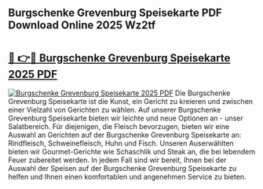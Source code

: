 ## Burgschenke Grevenburg Speisekarte PDF Download Online 2025 Wz2tf

# <h2><a href="http://gc8dgnm.nevu.top/?p=Burgschenke+Grevenburg+Speisekarte">🔗 👉🔴 Burgschenke Grevenburg Speisekarte 2025 PDF</a></h2>

[![Burgschenke Grevenburg Speisekarte 2025 PDF](https://i.imgur.com/dBaPXMq.png)](http://gc8dgnm.nevu.top/?p=Burgschenke+Grevenburg+Speisekarte)
Die Burgschenke Grevenburg Speisekarte ist die Kunst, ein Gericht zu kreieren und zwischen einer Vielzahl von Gerichten zu wählen. Auf unserer Burgschenke Grevenburg Speisekarte bieten wir leichte und neue Optionen an - unser Salatbereich. Für diejenigen, die Fleisch bevorzugen, bieten wir eine Auswahl an Gerichten auf der Burgschenke Grevenburg Speisekarte an: Rindfleisch, Schweinefleisch, Huhn und Fisch. Unseren Auserwählten bieten wir Gourmet-Gerichte wie Schaschlik und Steak an, die bei lebendem Feuer zubereitet werden. In jedem Fall sind wir bereit, Ihnen bei der Auswahl der Speisen auf der Burgschenke Grevenburg Speisekarte zu helfen und Ihnen einen komfortablen und angenehmen Service zu bieten.
